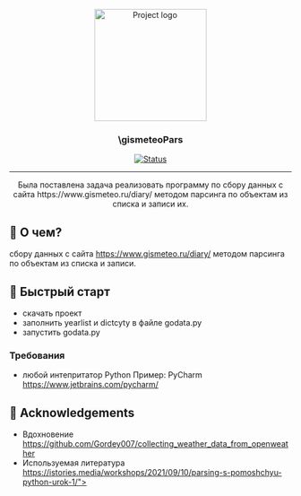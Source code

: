 <p align="center">
  <a href="https://github.com/MrTimkms/gismeteoPars#%D0%BE" rel="noopener">
 <img width=200px height=200px src="https://i.imgur.com/6wj0hh6.jpg" alt="Project logo"></a>
</p>

<h3 align="center">\gismeteoPars</h3>

<div align="center">

[![Status](https://img.shields.io/badge/status-active-success.svg)]()


</div>

---

<p align="center"> Была поставлена задача реализовать программу по сбору данных с сайта https://www.gismeteo.ru/diary/ методом парсинга по объектам из списка и записи их. 
    <br> 
</p>

## 🧐 О чем? <a name = "about"></a>

сбору данных с сайта https://www.gismeteo.ru/diary/ методом парсинга по объектам из списка и записи.
## 🏁 Быстрый старт <a name = "getting_started"></a>

- скачать проект
- заполнить yearlist и dictcyty в файле godata.py
- запустить godata.py
### Требования

- любой интепритатор Python
Пример:
PyCharm https://www.jetbrains.com/pycharm/

## 🎉 Acknowledgements <a name = "acknowledgement"></a>

- Вдохновение
https://github.com/Gordey007/collecting_weather_data_from_openweather
- Используемая литература 
https://istories.media/workshops/2021/09/10/parsing-s-pomoshchyu-python-urok-1/">